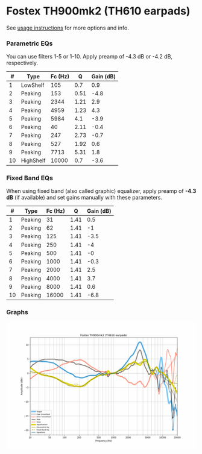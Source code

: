 # Fostex TH900mk2 (TH610 earpads)
See [usage instructions](https://github.com/jaakkopasanen/AutoEq#usage) for more options and info.

### Parametric EQs
You can use filters 1-5 or 1-10. Apply preamp of -4.3 dB or -4.2 dB, respectively.

|   # | Type      |   Fc (Hz) |    Q |   Gain (dB) |
|-----|-----------|-----------|------|-------------|
|   1 | LowShelf  |       105 | 0.7  |         0.9 |
|   2 | Peaking   |       153 | 0.51 |        -4.8 |
|   3 | Peaking   |      2344 | 1.21 |         2.9 |
|   4 | Peaking   |      4959 | 1.23 |         4.3 |
|   5 | Peaking   |      5984 | 4.1  |        -3.9 |
|   6 | Peaking   |        40 | 2.11 |        -0.4 |
|   7 | Peaking   |       247 | 2.73 |        -0.7 |
|   8 | Peaking   |       527 | 1.92 |         0.6 |
|   9 | Peaking   |      7713 | 5.31 |         1.8 |
|  10 | HighShelf |     10000 | 0.7  |        -3.6 |

### Fixed Band EQs
When using fixed band (also called graphic) equalizer, apply preamp of **-4.3 dB** (if available) and set gains manually with these parameters.

|   # | Type    |   Fc (Hz) |    Q |   Gain (dB) |
|-----|---------|-----------|------|-------------|
|   1 | Peaking |        31 | 1.41 |         0.5 |
|   2 | Peaking |        62 | 1.41 |        -1   |
|   3 | Peaking |       125 | 1.41 |        -3.5 |
|   4 | Peaking |       250 | 1.41 |        -4   |
|   5 | Peaking |       500 | 1.41 |        -0   |
|   6 | Peaking |      1000 | 1.41 |        -0.3 |
|   7 | Peaking |      2000 | 1.41 |         2.5 |
|   8 | Peaking |      4000 | 1.41 |         3.7 |
|   9 | Peaking |      8000 | 1.41 |         0.6 |
|  10 | Peaking |     16000 | 1.41 |        -6.8 |

### Graphs
![](./Fostex%20TH900mk2%20(TH610%20earpads).png)
